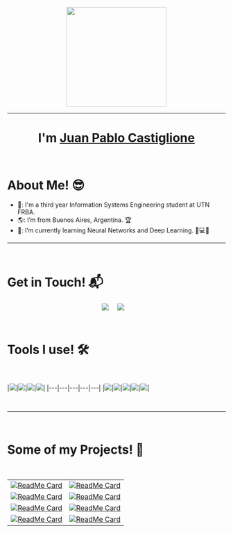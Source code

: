
<p align="center">
  <img src="https://miro.medium.com/max/2048/1*OohqW5DGh9CQS4hLY5FXzA.png" height="230"/>
</p>
<hr>
<h1 align="center">I'm <a href="https://github.com/JuanpiCasti">Juan Pablo Castiglione<a></h1>
<Br>
<h1>About Me! 😎</h1>

- 🏫: I'm a third year Information Systems Engineering student at UTN FRBA.
- 🌎: I’m from Buenos Aires, Argentina. 🏆
- 🌱: I’m currently learning Neural Networks and Deep Learning. 🧠💻🤖
  
<hr>
<Br>
<h1>Get in Touch! 📬</h1>

<p align="center">
<a href="https://www.linkedin.com/in/juan-pablo-castiglione/" target="blank"><img align="center" src="https://img.shields.io/badge/Juan Pablo Castiglione-0077B5?style=for-the-badge&logo=linkedin&logoColor=white" /></a> &nbsp;&nbsp;&nbsp;  <a href="mailto:juanpablocastiglione01@gmail.com" target="blank"><img align="center" src="https://img.shields.io/badge/juanpablocastiglione01@gmail.com-D14836?style=for-the-badge&logo=gmail&logoColor=white" /></a>    &nbsp;&nbsp;&nbsp;       
</p>
  
  

<Br>
<h1>Tools I use! 🛠️</h1>
<Br>

|![](https://img.shields.io/badge/Python-FFD43B?style=for-the-badge&logo=python&logoColor=darkgreen)|![](https://img.shields.io/badge/Django-FF6F00?style=for-the-badge&logo=django&logoColor=white)|![](https://img.shields.io/badge/SQL-2C2D72?style=for-the-badge&logo=sql&logoColor=white)|![](https://img.shields.io/badge/HTML-F37626.svg?&style=for-the-badge&logo=HTML5&logoColor=white)|
|---|---|---|---|---|
|![](https://img.shields.io/badge/CSS-342B029.svg?&style=for-the-badge&logo=css3&logoColor=white)|![](https://img.shields.io/badge/JavaScript-f7df1e?style=for-the-badge&logo=JavaScript&logoColor=white)|![](https://img.shields.io/badge/Node-342B029?style=for-the-badge&logo=node.js&logoColor=white)|![](https://img.shields.io/badge/C-239120?style=for-the-badge&logo=c&logoColor=white)|![](https://img.shields.io/badge/SQL-239120?style=for-the-badge&logo=SQL&logoColor=white)|

</div>
</div>  

<Br>
<hr>
<Br>
<h1>Some of my Projects! 🎨</h1>
<Br>


<table>
  <tr>
    <td>
      <a href="https://github.com/JuanpiCasti/GDD-Migration-and-BI">
        <img src="https://github-readme-stats.vercel.app/api/pin/?username=JuanpiCasti&repo=GDD-Migration-and-BI" alt="ReadMe Card">
      </a>
    </td>
    <td>
      <a href="https://github.com/JuanpiCasti/DraVirginiaBazan">
        <img src="https://github-readme-stats.vercel.app/api/pin/?username=JuanpiCasti&repo=DraVirginiaBazan" alt="ReadMe Card">
      </a>
    </td>
  </tr>
  <tr>
    <td>
      <a href="https://github.com/JuanpiCasti/tp-so-TUKI-Black-Suits">
        <img src="https://github-readme-stats.vercel.app/api/pin/?username=JuanpiCasti&repo=tp-so-TUKI-Black-Suits" alt="ReadMe Card">
      </a>
    </td>
    <td>
      <a href="https://github.com/JuanpiCasti/flex-bison-calculator">
        <img src="https://github-readme-stats.vercel.app/api/pin/?username=JuanpiCasti&repo=flex-bison-calculator" alt="ReadMe Card">
      </a>
    </td>
  </tr>
  <tr>
    <td>
      <a href="https://github.com/JuanpiCasti/clickerhero-game">
        <img src="https://github-readme-stats.vercel.app/api/pin/?username=JuanpiCasti&repo=clickerhero-game" alt="ReadMe Card">
      </a>
    </td>
    <td>
      <a href="https://github.com/JuanpiCasti/zn_operation_table_generator">
        <img src="https://github-readme-stats.vercel.app/api/pin/?username=JuanpiCasti&repo=zn_operation_table_generator" alt="ReadMe Card">
      </a>
    </td>
  </tr>
  <tr>
    <td>
      <a href="https://github.com/JuanpiCasti/interest-app">
        <img src="https://github-readme-stats.vercel.app/api/pin/?username=JuanpiCasti&repo=interest-app" alt="ReadMe Card">
      </a>
    </td>
    <td>
      <a href="https://github.com/JuanpiCasti/signup-form">
        <img src="https://github-readme-stats.vercel.app/api/pin/?username=JuanpiCasti&repo=signup-form" alt="ReadMe Card">
      </a>
    </td>
  </tr>
</table>
